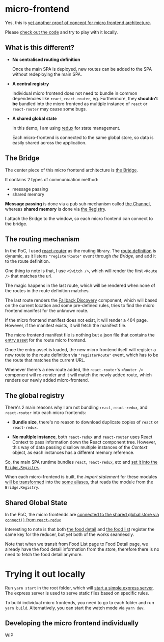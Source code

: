 # micro-frontend

Yes, this is [yet another proof of concept for micro frontend architecture](https://github.com/tanhauhau/micro-frontend).

Please [check out the code](https://github.com/tanhauhau/micro-frontend) and try to play with it locally.

## What is this different?

- **No centralised routing definition**
  
  Once the main SPA is deployed, new routes can be added to the SPA without redeploying the main SPA.

- **A central registry**
  
  Individual micro frontend does not need to bundle in common dependencies like `react`, `react-router`, eg. Furthermore, they **shouldn't be** bundled into the micro frontend as multiple instance of `react` or `react-router` may cause some bugs.

- **A shared global state**
  
  In this demo, I am using [redux](https://redux.js.org) for state management.

  Each micro-frontend is connected to the same global store, so data is easily shared across the application.

## The Bridge

The center piece of this micro frontend architecture is [the Bridge](https://github.com/tanhauhau/micro-frontend/blob/master/packages/base/src/Bridge/index.js).

It contains 2 types of communication method:
- message passing
- shared memory

**Message passing** is done via a pub sub mechanism called [the Channel](https://github.com/tanhauhau/micro-frontend/blob/master/packages/base/src/Bridge/Channel.js), whereas **shared memory** is done via [the Registry](https://github.com/tanhauhau/micro-frontend/blob/master/packages/base/src/Bridge/Registry.js).

I attach the Bridge to the window, so each micro frontend can connect to the bridge.

## The routing mechanism

In the PoC, I used [react-router](https://reacttraining.com/react-router/web) as the routing library. The [route definition](https://github.com/tanhauhau/micro-frontend/blob/master/packages/base/src/App/Routes.js#L17) is dynamic, as it listens `"registerRoute"` event through _the Bridge_, and add it to the route definition.

One thing to note is that, I use `<Switch />`, which will render the first `<Route />` that matches the url.

The magic happens in the last route, which will be rendered when none of the routes in the route definition matches.

The last route renders the [Fallback Discovery](https://github.com/tanhauhau/micro-frontend/blob/master/packages/base/src/App/FallbackDiscovery.js) component, which will based on the current location and some pre-defined rules, tries to find the micro frontend manifest for the unknown route. 

If the micro frontend manifest does not exist, it will render a 404 page. However, if the manifest exists, it will fetch the manifest file.

The micro frontend manifest file is nothing but a json file that contains the [entry asset](https://github.com/tanhauhau/micro-frontend/blob/master/packages/base/src/App/FallbackDiscovery.js#L31) for the route micro frontend.

Once the entry asset is loaded, the new micro frontend itself will register a new route to the route definition via `"registerRoute"` event, which has to be the route that matches the current URL.

Whenever there's a new route added, the `react-router`'s `<Router />` component will re-render and it will match the newly added route, which renders our newly added micro-frontend.

## The global registry

There's 2 main reasons why I am not bundling `react`, `react-redux`, and `react-router` into each micro frontends:

- **Bundle size**, there's no reason to download duplicate copies of `react` or `react-redux`.

- **No multiple instance**, both `react-redux` and `react-router` uses React Context to pass information down the React component tree. However, this way of data passing disallow multiple instances of the _Context_ object, as each instances has a different memory reference.

So, the main SPA runtime bundles `react`, `react-redux`, etc and [set it into the `Bridge.Registry`.](https://github.com/tanhauhau/micro-frontend/blob/master/packages/base/src/initRegistry.js#L9).

When each micro-frontend is built, the _import statement_ for these modules [will be transformed](https://github.com/tanhauhau/micro-frontend/blob/master/packages/food/webpack.config.js#L23) into the [some aliases](https://github.com/tanhauhau/micro-frontend/blob/master/packages/build/BridgeAliasPlugin/aliases/react.js), that reads the module from the `Bridge.Registry`.

## Shared Global State

In the PoC, the micro frontends are [connected to the shared global store via `connect()` from `react-redux`](https://github.com/tanhauhau/micro-frontend/blob/master/packages/food/src/FoodDetail.js#L36)

Interesting to note is that both [the food detail](https://github.com/tanhauhau/micro-frontend/blob/master/packages/food/src/FoodDetail.js#L13) and [the food list](https://github.com/tanhauhau/micro-frontend/blob/master/packages/foods/src/FoodList.js) register the same key for the reducer, but yet both of the works seamlessly.

Note that when we transit from Food List page to Food Detail page, we already have the food detail information from the store, therefore there is no need to fetch the food detail anymore.

# Trying it out locally

Run `yarn start` in the root folder, which will [start a simple express server](https://github.com/tanhauhau/micro-frontend/blob/master/scripts/start-dev-server.js). The express server is used to serve static files based on specific rules.

To build individual micro frontends, you need to go to each folder and run `yarn build`. Alternatively, you can start the watch mode via `yarn dev`.

## Developing the micro frontend individually

WIP